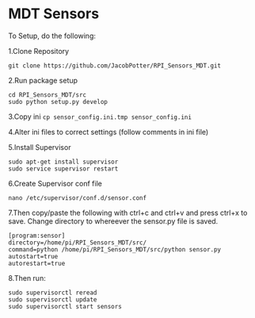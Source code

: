 # MDT Sensors

To Setup, do the following:

1.Clone Repository

`git clone https://github.com/JacobPotter/RPI_Sensors_MDT.git`

2.Run package setup
```
cd RPI_Sensors_MDT/src
sudo python setup.py develop
```
3.Copy ini
`cp sensor_config.ini.tmp sensor_config.ini`

4.Alter ini files to correct settings (follow comments in ini file)

5.Install Supervisor
```
sudo apt-get install supervisor
sudo service supervisor restart
```
6.Create Supervisor conf file
```
nano /etc/supervisor/conf.d/sensor.conf
```
7.Then copy/paste the following with ctrl+c and ctrl+v and press ctrl+x to save. Change directory to whereever the sensor.py file is saved.
```
[program:sensor]
directory=/home/pi/RPI_Sensors_MDT/src/
command=python /home/pi/RPI_Sensors_MDT/src/python sensor.py
autostart=true
autorestart=true
```
8.Then run:
```
sudo supervisorctl reread
sudo supervisorctl update
sudo supervisorctl start sensors
```
